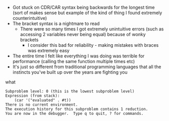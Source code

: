 - Got stuck on CDR/CAR syntax being backwards for the longest time (sort of makes sense but example of the kind of thing I found extremely counterintuitive)
- The bracket syntax is a nightmare to read
  - There were so many times I got extremely unintuitive errors (such as accessing 2 variables never being equal) because of wonky brackets
    - I consider this bad for reliability - making mistakes with braces was extremely easy
- The entire time I felt like everything I was doing was terrible for performance (calling the same function multiple times etc)
- It's just so different from traditional programming languages that all the instincts you've built up over the years are fighting you


what
```
Subproblem level: 0 (this is the lowest subproblem level)
Expression (from stack):
    (car '("evaluated" . #t))
There is no current environment.
The execution history for this subproblem contains 1 reduction.
You are now in the debugger.  Type q to quit, ? for commands.
```